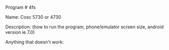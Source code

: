 Program # 4fs

Name:
Cosc 5730 or 4730

Description: (how to run the program, phone/emulator screen size, android version ie 7.0)

Anything that doesn't work:
